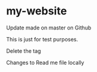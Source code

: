 # my-website

Update made on master on Github

This is just for test purposes.


Delete the tag

Changes to Read me file locally
